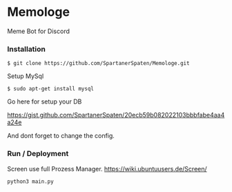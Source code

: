 # Memologe
Meme Bot for Discord


### Installation

```sysbash
$ git clone https://github.com/SpartanerSpaten/Memologe.git
```

Setup MySql

```sysbash
$ sudo apt-get install mysql
```

Go here for setup your DB

https://gist.github.com/SpartanerSpaten/20ecb59b082022103bbbfabe4aa4a24e

And dont forget to change the config.


### Run / Deployment


Screen use full Prozess Manager.
https://wiki.ubuntuusers.de/Screen/


```sysbash
python3 main.py
```
